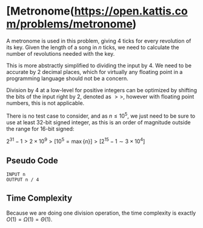 # [Metronome(https://open.kattis.com/problems/metronome)

A metronome is used in this problem, giving $4$ ticks for every revolution of its key. Given the length of a song in $n$ ticks, we need to calculate the number of revolutions needed with the key.

This is more abstractly simplified to dividing the input by $4$. We need to be accurate by $2$ decimal places, which for virtually any floating point in a programming language should not be a concern.

Division by $4$ at a low-level for positive integers can be optimized by shifting the bits of the input right by $2$, denoted as $>>$, however with floating point numbers, this is not applicable.

There is no test case to consider, and as $n \leq 10^5$, we just need to be sure to use at least 32-bit signed integer, as this is an order of magnitude outside the range for 16-bit signed:

$2^{31} - 1 > 2 \times 10^9 > [10^5 = \max\{ n \}] > [2^{15} - 1 \sim 3 \times 10^4]$

## Pseudo Code
```
INPUT n
OUTPUT n / 4
```

## Time Complexity
Because we are doing one division operation, the time complexity is exactly $O(1) = \Omega(1) = \Theta(1)$.